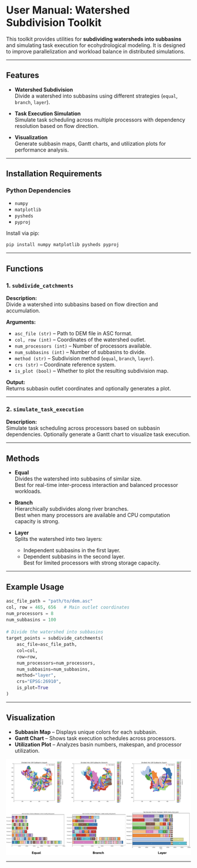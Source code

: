 # User Manual: Watershed Subdivision Toolkit

This toolkit provides utilities for **subdividing watersheds into subbasins** and simulating task execution for ecohydrological modeling. It is designed to improve parallelization and workload balance in distributed simulations.

---

## Features

- **Watershed Subdivision**  
  Divide a watershed into subbasins using different strategies (`equal`, `branch`, `layer`).

- **Task Execution Simulation**  
  Simulate task scheduling across multiple processors with dependency resolution based on flow direction.

- **Visualization**  
  Generate subbasin maps, Gantt charts, and utilization plots for performance analysis.

---

## Installation Requirements

### Python Dependencies
- `numpy`
- `matplotlib`
- `pysheds`
- `pyproj`

Install via pip:
```bash
pip install numpy matplotlib pysheds pyproj
```

---

## Functions

### 1. `subdivide_catchments`
**Description:**  
Divide a watershed into subbasins based on flow direction and accumulation.

**Arguments:**
- `asc_file (str)` – Path to DEM file in ASC format.  
- `col, row (int)` – Coordinates of the watershed outlet.  
- `num_processors (int)` – Number of processors available.  
- `num_subbasins (int)` – Number of subbasins to divide.  
- `method (str)` – Subdivision method (`equal`, `branch`, `layer`).  
- `crs (str)` – Coordinate reference system.  
- `is_plot (bool)` – Whether to plot the resulting subdivision map.  

**Output:**  
Returns subbasin outlet coordinates and optionally generates a plot.

---

### 2. `simulate_task_execution`
**Description:**  
Simulate task scheduling across processors based on subbasin dependencies. Optionally generate a Gantt chart to visualize task execution.

---

## Methods

- **Equal**  
  Divides the watershed into subbasins of similar size.  
  Best for real-time inter-process interaction and balanced processor workloads.

- **Branch**  
  Hierarchically subdivides along river branches.  
  Best when many processors are available and CPU computation capacity is strong.

- **Layer**  
  Splits the watershed into two layers:  
  - Independent subbasins in the first layer.  
  - Dependent subbasins in the second layer.  
  Best for limited processors with strong storage capacity.

---

## Example Usage

```python
asc_file_path = "path/to/dem.asc"
col, row = 465, 656   # Main outlet coordinates
num_processors = 8
num_subbasins = 100

# Divide the watershed into subbasins
target_points = subdivide_catchments(
    asc_file=asc_file_path,
    col=col,
    row=row,
    num_processors=num_processors,
    num_subbasins=num_subbasins,
    method="layer",
    crs="EPSG:26910",
    is_plot=True
)
```

---

## Visualization

- **Subbasin Map** – Displays unique colors for each subbasin.  
- **Gantt Chart** – Shows task execution schedules across processors.  
- **Utilization Plot** – Analyzes basin numbers, makespan, and processor utilization.  

![Comparison of three methods](img/three_methods.png)

---
